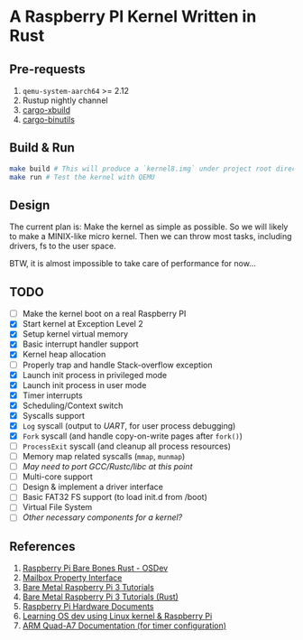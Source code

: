 # A Raspberry PI Kernel Written in Rust

## Pre-requests

1. `qemu-system-aarch64` >= 2.12
2. Rustup nightly channel
3. [cargo-xbuild](https://github.com/rust-osdev/cargo-xbuild)
4. [cargo-binutils](https://github.com/rust-embedded/cargo-binutils)

## Build & Run

```bash
make build # This will produce a `kernel8.img` under project root directory
make run # Test the kernel with QEMU
```

## Design

The current plan is:
Make the kernel as simple as possible. So we will likely to make a MINIX-like
micro kernel. Then we can throw most tasks, including drivers, fs to the user
space.

BTW, it is almost impossible to take care of performance for now...

## TODO

- [ ] Make the kernel boot on a real Raspberry PI
- [x] Start kernel at Exception Level 2
- [x] Setup kernel virtual memory
- [x] Basic interrupt handler support
- [x] Kernel heap allocation
- [ ] Properly trap and handle Stack-overflow exception
- [x] Launch init process in privileged mode
- [x] Launch init process in user mode
- [x] Timer interrupts
- [x] Scheduling/Context switch
- [x] Syscalls support
- [x] `Log` syscall (output to *UART*, for user process debugging)
- [x] `Fork` syscall (and handle copy-on-write pages after `fork()`)
- [ ] `ProcessExit` syscall (and cleanup all process resources)
- [ ] Memory map related syscalls (`mmap`, `munmap`)
- [ ] *May need to port GCC/Rustc/libc at this point*
- [ ] Multi-core support
- [ ] Design & implement a driver interface
- [ ] Basic FAT32 FS support (to load init.d from /boot)
- [ ] Virtual File System
- [ ] *Other necessary components for a kernel?*

## References

1. [Raspberry Pi Bare Bones Rust - OSDev](https://wiki.osdev.org/Raspberry_Pi_Bare_Bones_Rust)
2. [Mailbox Property Interface](https://github.com/raspberrypi/firmware/wiki/Mailbox-property-interface)
3. [Bare Metal Raspberry Pi 3 Tutorials](https://github.com/bztsrc/raspi3-tutorial)
4. [Bare Metal Raspberry Pi 3 Tutorials (Rust)](https://github.com/rust-embedded/rust-raspi3-OS-tutorials)
5. [Raspberry Pi Hardware Documents](https://github.com/raspberrypi/documentation/tree/master/hardware/raspberrypi)
6. [Learning OS dev using Linux kernel & Raspberry Pi](https://github.com/s-matyukevich/raspberry-pi-os)
7. [ARM Quad-A7 Documentation (for timer configuration)](https://github.com/raspberrypi/documentation/blob/master/hardware/raspberrypi/bcm2836/QA7_rev3.4.pdf)
